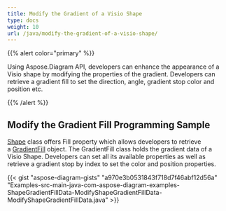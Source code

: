 ```yaml
---
title: Modify the Gradient of a Visio Shape
type: docs
weight: 10
url: /java/modify-the-gradient-of-a-visio-shape/
---
```


{{% alert color="primary" %}} 

Using Aspose.Diagram API, developers can enhance the appearance of a Visio shape by modifying the properties of the gradient. Developers can retrieve a gradient fill to set the direction, angle, gradient stop color and position etc.

{{% /alert %}} 
## **Modify the Gradient Fill Programming Sample**
[Shape](https://apireference.aspose.com/diagram/java/com.aspose.diagram/shape) class offers Fill property which allows developers to retrieve a [GradientFill](http://www.aspose.com/api/java/diagram/com.aspose.diagram/classes/gradientfill) object. The GradientFill class holds the gradient data of a Visio Shape. Developers can set all its available properties as well as retrieve a gradient stop by index to set the color and position properties.

{{< gist "aspose-diagram-gists" "a970e3b0531843f718d7f46abf12d56a" "Examples-src-main-java-com-aspose-diagram-examples-ShapeGradientFillData-ModifyShapeGradientFillData-ModifyShapeGradientFillData.java" >}}
